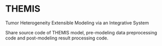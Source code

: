 # THEMIS
Tumor Heterogeneity Extensible Modeling via an Integrative System

Share source code of THEMIS model, pre-modeling data preprocessing code and post-modeling result processing code. 


